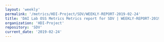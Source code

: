 ```yaml
---
layout: 'weekly'
permalink: '/metrics/HDI-Project/SDV/WEEKLY-REPORT-2019-02-24'
title: 'DAI Lab OSS Metrics Metrics report for SDV | WEEKLY-REPORT-2019-02-24'
organization: 'HDI-Project'
repository: 'SDV'
current_date: '2019-02-24'
---
```

